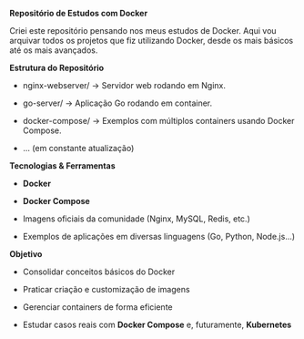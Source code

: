 **Repositório de Estudos com Docker**

Criei este repositório pensando nos meus estudos de Docker.
Aqui vou arquivar todos os projetos que fiz utilizando Docker, desde os mais básicos até os mais avançados.

**Estrutura do Repositório**

- nginx-webserver/ → Servidor web rodando em Nginx.

- go-server/ → Aplicação Go rodando em container.

- docker-compose/ → Exemplos com múltiplos containers usando Docker Compose.

- ... (em constante atualização)

**Tecnologias & Ferramentas**

- **Docker**

- **Docker Compose**

- Imagens oficiais da comunidade (Nginx, MySQL, Redis, etc.)

- Exemplos de aplicações em diversas linguagens (Go, Python, Node.js...)

**Objetivo**

- Consolidar conceitos básicos do Docker

- Praticar criação e customização de imagens

- Gerenciar containers de forma eficiente

- Estudar casos reais com **Docker Compose** e, futuramente, **Kubernetes**
